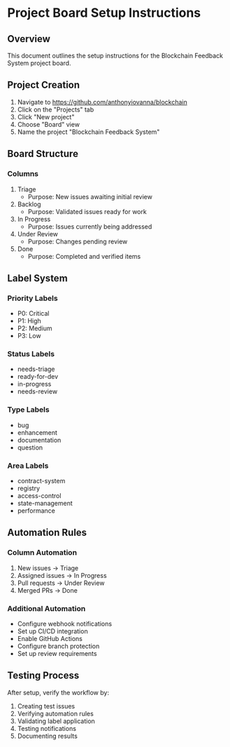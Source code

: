 # Project Board Setup Instructions

## Overview
This document outlines the setup instructions for the Blockchain Feedback System project board.

## Project Creation
1. Navigate to https://github.com/anthonyiovanna/blockchain
2. Click on the "Projects" tab
3. Click "New project"
4. Choose "Board" view
5. Name the project "Blockchain Feedback System"

## Board Structure

### Columns
1. Triage
   - Purpose: New issues awaiting initial review
2. Backlog
   - Purpose: Validated issues ready for work
3. In Progress
   - Purpose: Issues currently being addressed
4. Under Review
   - Purpose: Changes pending review
5. Done
   - Purpose: Completed and verified items

## Label System

### Priority Labels
- P0: Critical
- P1: High
- P2: Medium
- P3: Low

### Status Labels
- needs-triage
- ready-for-dev
- in-progress
- needs-review

### Type Labels
- bug
- enhancement
- documentation
- question

### Area Labels
- contract-system
- registry
- access-control
- state-management
- performance

## Automation Rules

### Column Automation
1. New issues → Triage
2. Assigned issues → In Progress
3. Pull requests → Under Review
4. Merged PRs → Done

### Additional Automation
- Configure webhook notifications
- Set up CI/CD integration
- Enable GitHub Actions
- Configure branch protection
- Set up review requirements

## Testing Process
After setup, verify the workflow by:
1. Creating test issues
2. Verifying automation rules
3. Validating label application
4. Testing notifications
5. Documenting results
